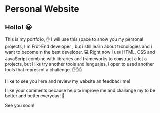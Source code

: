 # Personal Website


## Hello! :smiley:

This is my portfolio, :hand:
I will use this space to show you my personal projects,
I'm Frot-End developer , but i still learn about tecnologies and i want to become in the best developer. :computer:
Right now i use HTML, CSS and JavaScript combine with libraries and frameworks to construct a lot a projects,
but i like try another tools and lenguajes, i open to used another tools that represent a challenge. :raised_hand::raised_hand::raised_hand:

I like to see you here and review my website an feedback me!

I like your comments because help to improve me and challange my to be better and better everyday! :facepunch:

See you soon!

